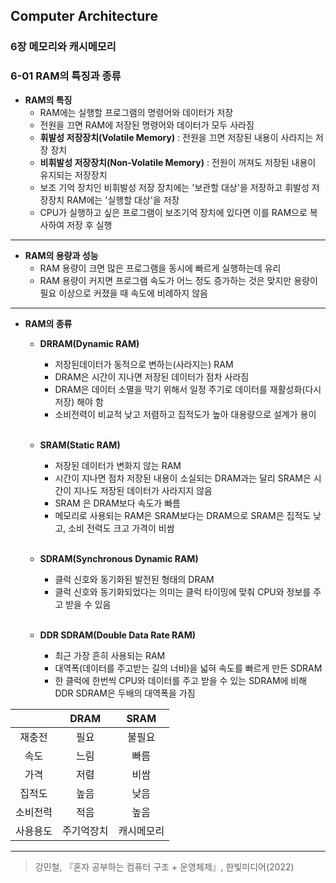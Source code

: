 
## Computer Architecture

### 6장 메모리와 캐시메모리 

### 6-01 RAM의 특징과 종류  
- **RAM의 특징**
  - RAM에는 실행할 프로그램의 명령어와 데이터가 저장
  - 전원을 끄면 RAM에 저장된 명령어와 데이터가 모두 사라짐
  - __휘발성 저장장치(Volatile Memory)__ : 전원을 끄면 저장된 내용이 사라지는 저장 장치
  - __비휘발성 저장장치(Non-Volatile Memory)__ : 전원이 꺼져도 저장된 내용이 유지되는 저장장치
  - 보조 기억 장치인 비휘발성 저장 장치에는 '보관할 대상'을 저장하고 휘발성 저장장치 RAM에는 '실행할 대상'을 저장
  - CPU가 실행하고 싶은 프로그램이 보조기억 장치에 있다면 이를 RAM으로 복사하여 저장 후 실행 
***
- **RAM의 용량과 성능**
  - RAM 용량이 크면 많은 프로그램을 동시에 빠르게 실행하는데 유리
  - RAM 용량이 커지면 프로그램 속도가 어느 정도 증가하는 것은 맞지만 용량이 필요 이상으로 커졌을 때 속도에 비례하지 않음 
***
- **RAM의 종류**
  - **DRRAM(Dynamic RAM)**
    - 저장된데이터가 동적으로 변하는(사라지는) RAM
    - DRAM은 시간이 지나면 저장된 데이터가 점차 사라짐
    - DRAM은 데이터 소멸을 막기 위해서 일정 주기로 데이터를 재활성화(다시 저장) 해야 함
    - 소비전력이 비교적 낮고 저렴하고 집적도가 높아 대용량으로 설계가 용이
    <br>   
  
  - **SRAM(Static RAM)**
    - 저장된 데이터가 변화지 않는 RAM
    - 시간이 지나면 점차 저장된 내용이 소실되는 DRAM과는 달리 SRAM은 시간이 지나도 저장된 데이터가 사라지지 않음
    - SRAM 은 DRAM보다 속도가 빠름
    - 메모리로 사용되는 RAM은 SRAM보다는 DRAM으로 SRAM은 집적도 낮고, 소비 전력도 크고 가격이 비쌈
    <br>

  - **SDRAM(Synchronous Dynamic RAM)**
    - 클럭 신호와 동기화된 발전된 형태의 DRAM
    - 클럭 신호와 동기화되었다는 의미는 클럭 타이밍에 맞춰 CPU와 정보를 주고 받을 수 있음
    <br> 
  - **DDR SDRAM(Double Data Rate RAM)**
    - 최근 가장 흔히 사용되는 RAM
    - 대역폭(데이터를 주고받는 길의 너비)을 넓혀 속도를 빠르게 만든 SDRAM  
    - 한 클럭에 한번씩 CPU와 데이터를 주고 받을 수 있는 SDRAM에 비해 DDR SDRAM은 두배의 대역폭을 가짐 
      
 | | DRAM|SRAM|
 |:--:|:---:|:---:|
 |재충전|필요|불필요|
 |속도|느림|빠름|
 |가격|저렴|비쌈|
 |집적도|높음|낮음|
 |소비전력|적음|높음|
 |사용용도|주기억장치|캐시메모리|
 
***
> 강민철, 『혼자 공부하는 컴퓨터 구조 + 운영체제』, 한빛미디어(2022)  
  
